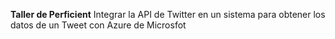 **Taller de Perficient**
Integrar la API de Twitter en un sistema para obtener los datos de un Tweet con Azure de Microsfot
